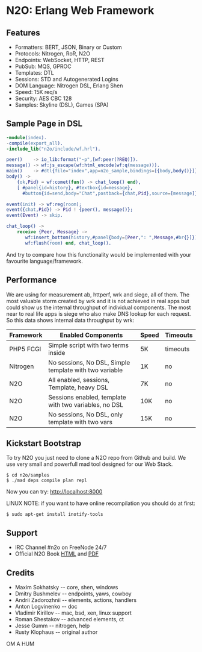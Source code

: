 N2O: Erlang Web Framework
=========================

Features
--------

* Formatters: BERT, JSON, Binary or Custom
* Protocols: Nitrogen, RoR, N2O
* Endpoints: WebSocket, HTTP, REST
* PubSub: MQS, GPROC
* Templates: DTL
* Sessions: STD and Autogenerated Logins
* DOM Language: Nitrogen DSL, Erlang Shen
* Speed: 15K req/s
* Security: AES CBC 128
* Samples: Skyline (DSL), Games (SPA)

Sample Page in DSL
------------------

```erlang
-module(index).
-compile(export_all).
-include_lib("n2o/include/wf.hrl").

peer()    -> io_lib:format("~p",[wf:peer(?REQ)]).
message() -> wf:js_escape(wf:html_encode(wf:q(message))).
main()    -> #dtl{file="index",app=n2o_sample,bindings=[{body,body()}]}.
body() ->
    {ok,Pid} = wf:comet(fun() -> chat_loop() end),
    [ #panel{id=history}, #textbox{id=message},
      #button{id=send,body="Chat",postback={chat,Pid},source=[message]} ].

event(init) -> wf:reg(room);
event({chat,Pid}) -> Pid ! {peer(), message()};
event(Event) -> skip.

chat_loop() ->
    receive {Peer, Message} ->
       wf:insert_bottom(history,#panel{body=[Peer,": ",Message,#br{}]}),
       wf:flush(room) end, chat_loop().
```

And try to compare how this functionality would be implemented
with your favourite language/framework.

Performance
-----------

We are using for measurement ab, httperf, wrk and siege, all of them. The most valuable storm
created by wrk and it is not achieved in real apps but could show us the internal throughput
of individual components. The most near to real life apps is siege who also make DNS lookup
for each request. So this data shows internal data throughput by wrk:

| Framework | Enabled Components | Speed | Timeouts |
|-----------|--------------------|-------|----------|
| PHP5 FCGI | Simple script with two <?php print "OK"; ?> terms inside | 5K | timeouts |
| Nitrogen  | No sessions, No DSL, Simple template with two variable | 1K | no |
| N2O       | All enabled, sessions, Template, heavy DSL | 7K | no |
| N2O       | Sessions enabled, template with two variables, no DSL | 10K | no |
| N2O       | No sessions, No DSL, only template with two vars | 15K | no |

Kickstart Bootstrap
-------------------

To try N2O you just need to clone a N2O repo from Github and build.
We use very small and powerfull mad tool designed for our Web Stack.

    $ cd n2o/samples
    $ ./mad deps compile plan repl

Now you can try: [http://localhost:8000](http://localhost:8000)

LINUX NOTE: if you want to have online recompilation you should do at first:

    $ sudo apt-get install inotify-tools

Support
-------

* IRC Channel #n2o on FreeNode 24/7
* Official N2O Book [HTML](http://synrc.com/framework/web/) and [PDF](https://synrc.com/apps/n2o/doc/book.pdf)

Credits
-------

* Maxim Sokhatsky -- core, shen, windows
* Dmitry Bushmelev -- endpoints, yaws, cowboy
* Andrii Zadorozhnii -- elements, actions, handlers
* Anton Logvinenko -- doc
* Vladimir Kirillov -- mac, bsd, xen, linux support
* Roman Shestakov -- advanced elements, ct
* Jesse Gumm -- nitrogen, help
* Rusty Klophaus -- original author

OM A HUM
